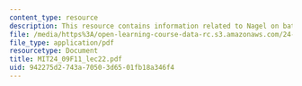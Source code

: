 ```yaml
---
content_type: resource
description: This resource contains information related to Nagel on bats.
file: /media/https%3A/open-learning-course-data-rc.s3.amazonaws.com/24-09-minds-and-machines-fall-2011/942275d2743a70503d6501fb18a346f4_MIT24_09F11_lec22.pdf
file_type: application/pdf
resourcetype: Document
title: MIT24_09F11_lec22.pdf
uid: 942275d2-743a-7050-3d65-01fb18a346f4
---
```

